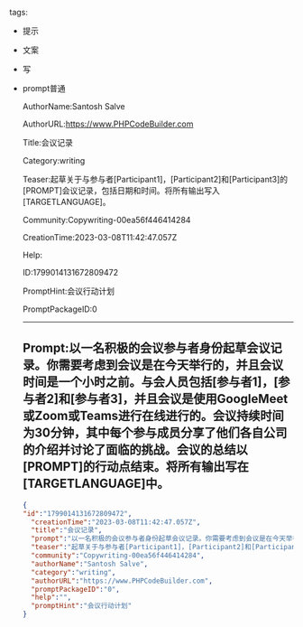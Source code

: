   tags: 
- 提示
- 文案
- 写
- prompt普通

  AuthorName:Santosh Salve

  AuthorURL:https://www.PHPCodeBuilder.com

  Title:会议记录

  Category:writing

  Teaser:起草关于与参与者[Participant1]，[Participant2]和[Participant3]的[PROMPT]会议记录，包括日期和时间。将所有输出写入[TARGETLANGUAGE]。

  Community:Copywriting-00ea56f446414284

  CreationTime:2023-03-08T11:42:47.057Z

  Help:

  ID:1799014131672809472

  PromptHint:会议行动计划

  PromptPackageID:0

  ---

  ## Prompt:以一名积极的会议参与者身份起草会议记录。你需要考虑到会议是在今天举行的，并且会议时间是一个小时之前。与会人员包括[参与者1]，[参与者2]和[参与者3]，并且会议是使用GoogleMeet或Zoom或Teams进行在线进行的。会议持续时间为30分钟，其中每个参与成员分享了他们各自公司的介绍并讨论了面临的挑战。会议的总结以[PROMPT]的行动点结束。将所有输出写在[TARGETLANGUAGE]中。

  ```json
  {
  "id":"1799014131672809472",
    "creationTime":"2023-03-08T11:42:47.057Z",
    "title":"会议记录",
    "prompt":"以一名积极的会议参与者身份起草会议记录。你需要考虑到会议是在今天举行的，并且会议时间是一个小时之前。与会人员包括[参与者1]，[参与者2]和[参与者3]，并且会议是使用GoogleMeet或Zoom或Teams进行在线进行的。会议持续时间为30分钟，其中每个参与成员分享了他们各自公司的介绍并讨论了面临的挑战。会议的总结以[PROMPT]的行动点结束。将所有输出写在[TARGETLANGUAGE]中。",
    "teaser":"起草关于与参与者[Participant1]，[Participant2]和[Participant3]的[PROMPT]会议记录，包括日期和时间。将所有输出写入[TARGETLANGUAGE]。",
    "community":"Copywriting-00ea56f446414284",
    "authorName":"Santosh Salve",
    "category":"writing",
    "authorURL":"https://www.PHPCodeBuilder.com",
    "promptPackageID":"0",
    "help":"",
    "promptHint":"会议行动计划"
  }
  ```
